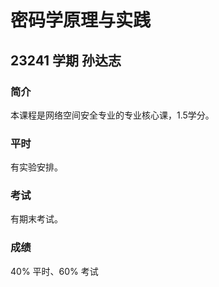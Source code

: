 # 密码学原理与实践

## 23241 学期 孙达志

### 简介

本课程是网络空间安全专业的专业核心课，1.5学分。

### 平时

有实验安排。

### 考试

有期末考试。

### 成绩

40% 平时、60% 考试
